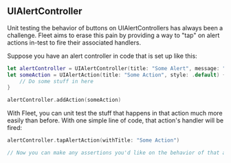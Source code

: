 ## UIAlertController

Unit testing the behavior of buttons on UIAlertControllers has always been a challenge. Fleet aims to erase this pain by providing a way to "tap" on alert actions in-test to fire their associated handlers.

Suppose you have an alert controller in code that is set up like this:
```swift
let alertController = UIAlertController(title: "Some Alert", message: "This is a regular old alert", preferredStyle: .alert)
let someAction = UIAlertAction(title: "Some Action", style: .default) { action in
    // Do some stuff in here
}

alertController.addAction(someAction)
```
With Fleet, you can unit test the stuff that happens in that action much more easily than before. With one simple line of code, that action's handler will be fired:
```swift
alertController.tapAlertAction(withTitle: "Some Action")

// Now you can make any assertions you'd like on the behavior of that action.
```

